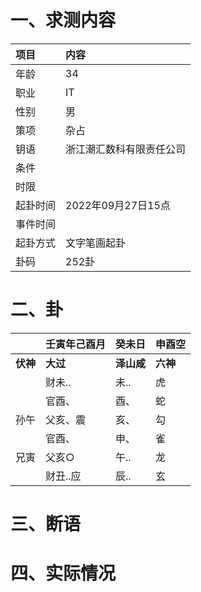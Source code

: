 # 一、求测内容
|项目|内容|
|:-|:-|
|年龄|34|
|职业|IT|
|性别|男|
|策项|杂占|
|钥语|浙江潮汇数科有限责任公司|
|条件||
|时限||
|起卦时间|2022年09月27日15点|
|事件时间||
|起卦方式|文字笔画起卦|
|卦码|252卦|

# 二、卦
||壬寅年己酉月|癸未日|申酉空|
|:-|:-|:-|:-|
|**伏神**|**大过**|**泽山咸**|**六神**|
||财未..|未..|虎|
||官酉、|酉、|蛇|
|孙午|父亥、震|亥、|勾|
||官酉、|申、|雀|
|兄寅|父亥○|午..|龙|
||财丑..应|辰..|玄|


# 三、断语

# 四、实际情况